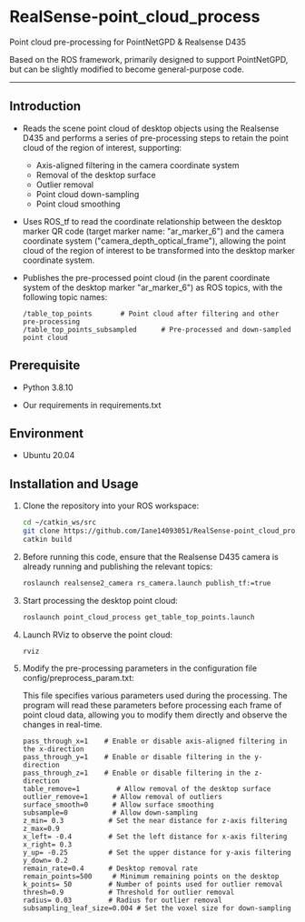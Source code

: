 # RealSense-point_cloud_process
Point cloud pre-processing for PointNetGPD & Realsense D435

Based on the ROS framework, primarily designed to support PointNetGPD, but can be slightly modified to become general-purpose code.

***
## **Introduction**

- Reads the scene point cloud of desktop objects using the Realsense D435 and performs a series of pre-processing steps to retain the point cloud of the region of interest, supporting:
   - Axis-aligned filtering in the camera coordinate system
   - Removal of the desktop surface
   - Outlier removal
   - Point cloud down-sampling
   - Point cloud smoothing
- Uses ROS_tf to read the coordinate relationship between the desktop marker QR code (target marker name: "ar_marker_6") and the camera coordinate system ("camera_depth_optical_frame"), allowing the point cloud of the region of interest to be transformed into the desktop marker coordinate system.
- Publishes the pre-processed point cloud (in the parent coordinate system of the desktop marker "ar_marker_6") as ROS topics, with the following topic names:
   
   ```
   /table_top_points       # Point cloud after filtering and other pre-processing
   /table_top_points_subsampled      # Pre-processed and down-sampled point cloud
   ```

## Prerequisite

* Python 3.8.10

* Our requirements in requirements.txt

## Environment

* Ubuntu 20.04 

## Installation and Usage

1. Clone the repository into your ROS workspace:
   ```bash
   cd ~/catkin_ws/src
   git clone https://github.com/Iane14093051/RealSense-point_cloud_process.git
   catkin build
   ```
   
2. Before running this code, ensure that the Realsense D435 camera is already running and publishing the relevant topics:
   ```bash
   roslaunch realsense2_camera rs_camera.launch publish_tf:=true
   ```

3. Start processing the desktop point cloud:
   ```bash
   roslaunch point_cloud_process get_table_top_points.launch 
   ```

4. Launch RViz to observe the point cloud:

   ```bash
   rviz
   ```
5. Modify the pre-processing parameters in the configuration file config/preprocess_param.txt:

   This file specifies various parameters used during the processing. The program will read these parameters before processing each frame of point cloud data, 
   allowing you to modify them directly and observe the changes in real-time.

    ```
    pass_through_x=1    # Enable or disable axis-aligned filtering in the x-direction
    pass_through_y=1    # Enable or disable filtering in the y-direction
    pass_through_z=1    # Enable or disable filtering in the z-direction
    table_remove=1         # Allow removal of the desktop surface
    outlier_remove=1      # Allow removal of outliers   
    surface_smooth=0      # Allow surface smoothing
    subsample=0           # Allow down-sampling
    z_min= 0.3           # Set the near distance for z-axis filtering
    z_max=0.9                      
    x_left= -0.4         # Set the left distance for x-axis filtering
    x_right= 0.3                  
    y_up= -0.25          # Set the upper distance for y-axis filtering
    y_down= 0.2             
    remain_rate=0.4      # Desktop removal rate
    remain_points=500     # Minimum remaining points on the desktop
    k_points= 50         # Number of points used for outlier removal
    thresh=0.9           # Threshold for outlier removal
    radius= 0.03         # Radius for outlier removal
    subsampling_leaf_size=0.004 # Set the voxel size for down-sampling
    ```
